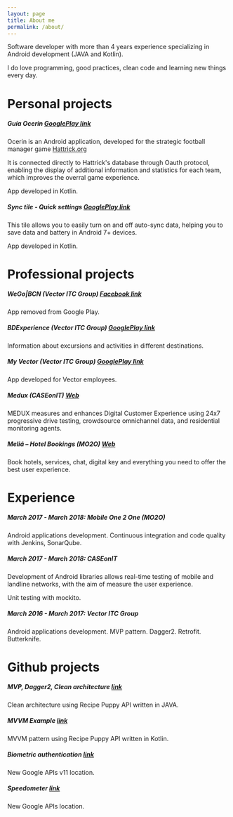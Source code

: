 ```yaml
---
layout: page
title: About me
permalink: /about/
---
```

Software developer with more than 4 years experience specializing in Android development (JAVA and Kotlin).

I do love programming, good practices, clean code and learning new things every day. 

# Personal projects 

##### Guía Ocerin [GooglePlay link](https://play.google.com/store/apps/details?id=com.guiaocerin)
Ocerin is an Android application, developed for the strategic football manager game [Hattrick.org](https://www.hattrick.org/)

It is connected directly to Hattrick's database through Oauth protocol, enabling the display of additional information and statistics for each team, which improves the overral game experience.

App developed in Kotlin.

##### Sync tile - Quick settings [GooglePlay link](https://play.google.com/store/apps/details?id=com.guiaocerin.synctile)
This tile allows you to easily turn on and off auto-sync data, helping you to save data and battery in Android 7+ devices.

App developed in Kotlin.

# Professional projects

##### WeGo|BCN (Vector ITC Group) [Facebook link](https://www.facebook.com/wegobcn/)
App removed from Google Play.

##### BDExperience (Vector ITC Group) [GooglePlay link](https://play.google.com/store/apps/details?id=com.bdtravel.re_appbdtravelandroid)
Information about excursions and activities in different destinations.

##### My Vector (Vector ITC Group) [GooglePlay link](https://play.google.com/store/apps/details?id=com.vectormobile.myvector&hl=es)
App developed for Vector employees.

##### Medux (CASEonIT) [Web](https://www.caseonit.com/)
MEDUX measures and enhances Digital Customer Experience using 24x7 progressive drive testing, crowdsource omnichannel data, and residential monitoring agents.

##### Meliá – Hotel Bookings (MO2O) [Web](https://play.google.com/store/apps/details?id=es.mobail.meliarewards&hl=es) 
Book hotels, services, chat, digital key and everything you need to offer the best user experience.

# Experience
##### March 2017 - March 2018: Mobile One 2 One (MO2O)

Android applications development.
Continuous integration and code quality with Jenkins, SonarQube.

##### March 2017 - March 2018: CASEonIT

Development of Android libraries allows real-time testing of mobile and landline networks, with the aim of
measure the user experience.

Unit testing with mockito.

##### March 2016 - March 2017: Vector ITC Group

Android applications development. MVP pattern. Dagger2. Retrofit. Butterknife.

# Github projects

##### MVP, Dagger2, Clean architecture [link](https://github.com/alruiz85/Recipes)
Clean architecture using Recipe Puppy API written in JAVA.
##### MVVM Example [link](https://github.com/alruiz85/mvvm-recipes)
MVVM pattern using Recipe Puppy API written in Kotlin.
##### Biometric authentication [link](https://github.com/alruiz85/Biometric)
New Google APIs v11 location.
##### Speedometer [link](https://github.com/alruiz85/SpeedometerKotlin)
New Google APIs location.
